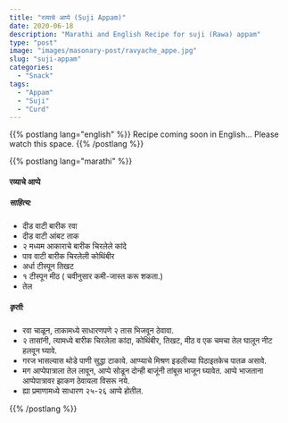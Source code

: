 ```yaml
---
title: "रव्याचे आप्पे (Suji Appam)"
date: 2020-06-18
description: "Marathi and English Recipe for suji (Rawa) appam"
type: "post"
image: "images/masonary-post/ravyache_appe.jpg"
slug: "suji-appam"
categories: 
  - "Snack"
tags:
  - "Appam"
  - "Suji"
  - "Curd"
---
```


{{% postlang lang="english" %}} 
 Recipe coming soon in English... Please watch this space. 
 {{% /postlang %}}





{{% postlang lang="marathi" %}}


#### रव्याचे आप्पे



##### साहित्य:

- दीड वाटी बारीक रवा 
- दीड वाटी आंबट ताक 
- २ मध्यम आकाराचे बारीक चिरलेले कांदे 
- पाव वाटी बारीक चिरलेली कोथिंबीर 
- अर्धा टीस्पून तिखट  
- १ टीस्पून मीठ ( चवीनुसार कमी-जास्त करू शकता.)
- तेल  


##### कृती: 


- रवा चाळून, ताकामध्ये साधारणपणे २ तास भिजवून ठेवावा. 
- २ तासांनी, त्यामध्ये बारीक चिरलेला कांदा, कोथिंबीर, तिखट, मीठ व एक चमचा तेल घालून नीट हलवून घ्यावे. 
- गरज भासल्यास थोडे पाणी सुद्धा टाकावे. आप्प्याचे मिश्रण इडलीच्या पिठाइतकेच पातळ असावे. 
- मग आप्पेपात्राला तेल लावून, आप्पे सोडून दोन्ही बाजूंनी तांबूस भाजून घ्यावेत. आप्पे भाजताना आप्पेपात्रावर झाकण ठेवायला विसरू नये. 
- ह्या प्रमाणामध्ये साधारण २५-२६ आप्पे होतील. 


 {{% /postlang %}}
